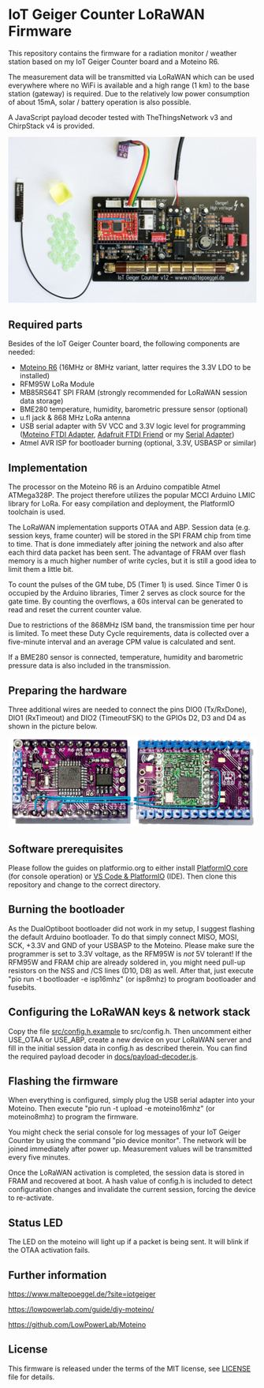 # IoT Geiger Counter LoRaWAN Firmware

This repository contains the firmware for a radiation monitor / weather station based on my IoT Geiger Counter board and a Moteino R6.

The measurement data will be transmitted via LoRaWAN which can be used everywhere where no WiFi is available and a high range (1 km) to the base station (gateway) is required. Due to the relatively low power consumption of about 15mA, solar / battery operation is also possible.

A JavaScript payload decoder tested with TheThingsNetwork v3 and ChirpStack v4 is provided.

![IoT Geiger Counter printed circuit board](./docs/geiger_lora.jpg)

## Required parts

Besides of the IoT Geiger Counter board, the following components are needed:

- [Moteino R6](https://lowpowerlab.com/guide/moteino/) (16MHz or 8MHz variant, latter requires the 3.3V LDO to be installed)
- RFM95W LoRa Module
- MB85RS64T SPI FRAM (strongly recommended for LoRaWAN session data storage)
- BME280 temperature, humidity, barometric pressure sensor (optional)
- u.fl jack & 868 MHz LoRa antenna
- USB serial adapter with 5V VCC and 3.3V logic level for programming ([Moteino FTDI Adapter](https://lowpowerlab.com/shop/product/90), [Adafruit FTDI Friend](https://www.adafruit.com/product/284) or my [Serial Adapter](https://github.com/MalteP/Serial-Adapter))
- Atmel AVR ISP for bootloader burning (optional, 3.3V, USBASP or similar)

## Implementation

The processor on the Moteino R6 is an Arduino compatible Atmel ATMega328P. The project therefore utilizes the popular MCCI Arduino LMIC library for LoRa. For easy compilation and deployment, the PlatformIO toolchain is used.

The LoRaWAN implementation supports OTAA and ABP. Session data (e.g. session keys, frame counter) will be stored in the SPI FRAM chip from time to time. That is done immediately after joining the network and also after each third data packet has been sent. The advantage of FRAM over flash memory is a much higher number of write cycles, but it is still a good idea to limit them a little bit.

To count the pulses of the GM tube, D5 (Timer 1) is used. Since Timer 0 is occupied by the Arduino libraries, Timer 2 serves as clock source for the gate time. By counting the overflows, a 60s interval can be generated to read and reset the current counter value.

Due to restrictions of the 868MHz ISM band, the transmission time per hour is limited. To meet these Duty Cycle requirements, data is collected over a five-minute interval and an average CPM value is calculated and sent.

If a BME280 sensor is connected, temperature, humidity and barometric pressure data is also included in the transmission.

## Preparing the hardware

Three additional wires are needed to connect the pins DIO0 (Tx/RxDone), DIO1 (RxTimeout) and DIO2 (TimeoutFSK) to the GPIOs D2, D3 and D4 as shown in the picture below.

![Moteino R6 / RFM95W DIO pin connection](./docs/moteino.jpg)

## Software prerequisites

Please follow the guides on platformio.org to either install [PlatformIO core](https://platformio.org/install/cli) (for console operation) or [VS Code & PlatformIO](https://platformio.org/install/ide) (IDE). Then clone this repository and change to the correct directory.

## Burning the bootloader

As the DualOptiboot bootloader did not work in my setup, I suggest flashing the default Arduino bootloader. To do that simply connect MISO, MOSI, SCK, +3.3V and GND of your USBASP to the Moteino. Please make sure the programmer is set to 3.3V voltage, as the RFM95W is *not* 5V tolerant! If the RFM95W and FRAM chip are already soldered in, you might need pull-up resistors on the NSS and /CS lines (D10, D8) as well. After that, just execute "pio run -t bootloader -e isp16mhz" (or isp8mhz) to program bootloader and fusebits.

## Configuring the LoRaWAN keys & network stack

Copy the file [src/config.h.example](src/config.h.example) to src/config.h. Then uncomment either USE_OTAA or USE_ABP, create a new device on your LoRaWAN server and fill in the initial session data in config.h as described therein. You can find the required payload decoder in [docs/payload-decoder.js](docs/payload-decoder.js).

## Flashing the firmware

When everything is configured, simply plug the USB serial adapter into your Moteino. Then execute "pio run -t upload -e moteino16mhz" (or moteino8mhz) to program the firmware.

You might check the serial console for log messages of your IoT Geiger Counter by using the command "pio device monitor". The network will be joined immediately after power up. Measurement values will be transmitted every five minutes.

Once the LoRaWAN activation is completed, the session data is stored in FRAM and recovered at boot. A hash value of config.h is included to detect configuration changes and invalidate the current session, forcing the device to re-activate.

## Status LED

The LED on the moteino will light up if a packet is being sent. It will blink if the OTAA activation fails.

## Further information

https://www.maltepoeggel.de/?site=iotgeiger

https://lowpowerlab.com/guide/diy-moteino/

https://github.com/LowPowerLab/Moteino

## License

This firmware is released under the terms of the MIT license, see [LICENSE](LICENSE) file for details.